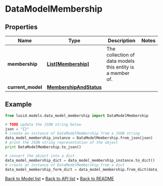 # DataModelMembership


## Properties
Name | Type | Description | Notes
------------ | ------------- | ------------- | -------------
**membership** | [**List[Membership]**](Membership.md) | The collection of data models this entity is a member of. | 
**current_model** | [**MembershipAndStatus**](MembershipAndStatus.md) |  | 

## Example

```python
from lusid.models.data_model_membership import DataModelMembership

# TODO update the JSON string below
json = "{}"
# create an instance of DataModelMembership from a JSON string
data_model_membership_instance = DataModelMembership.from_json(json)
# print the JSON string representation of the object
print DataModelMembership.to_json()

# convert the object into a dict
data_model_membership_dict = data_model_membership_instance.to_dict()
# create an instance of DataModelMembership from a dict
data_model_membership_form_dict = data_model_membership.from_dict(data_model_membership_dict)
```
[Back to Model list](../README.md#documentation-for-models) &#8226; [Back to API list](../README.md#documentation-for-api-endpoints) &#8226; [Back to README](../README.md)


